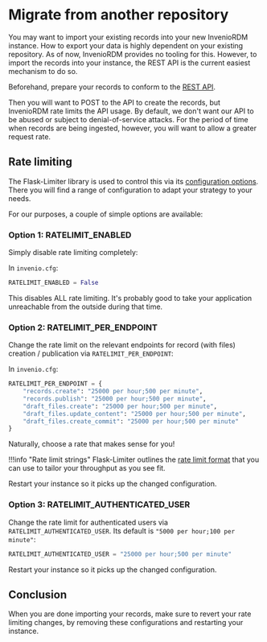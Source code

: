 # Migrate from another repository

You may want to import your existing records into your new InvenioRDM instance.
How to export your data is highly dependent on your existing repository. As of now, InvenioRDM provides no tooling for this. However, to import the records into your instance, the REST API is the current easiest mechanism to do so.

Beforehand, prepare your records to conform to the [REST API](../reference/rest_api.md).

Then you will want to POST to the API to create the records, but InvenioRDM rate limits the API usage. By default, we don't want our API to be abused or subject to denial-of-service attacks. For the period of time when records are being ingested, however, you will want to allow a greater request rate.

## Rate limiting

The Flask-Limiter library is used to control this via its [configuration options](https://flask-limiter.readthedocs.io/en/stable/#configuration). There you will find a range of configuration to adapt your strategy to your needs.

For our purposes, a couple of simple options are available:

### Option 1: RATELIMIT_ENABLED

Simply disable rate limiting completely:

In `invenio.cfg`:

```python
RATELIMIT_ENABLED = False
```

This disables ALL rate limiting. It's probably good to take your application unreachable from the outside during that time.

### Option 2: RATELIMIT_PER_ENDPOINT

Change the rate limit on the relevant endpoints for record (with files) creation / publication via `RATELIMIT_PER_ENDPOINT`:

In `invenio.cfg`:

```python
RATELIMIT_PER_ENDPOINT = {
    "records.create": "25000 per hour;500 per minute",
    "records.publish": "25000 per hour;500 per minute",
    "draft_files.create": "25000 per hour;500 per minute",
    "draft_files.update_content": "25000 per hour;500 per minute",
    "draft_files.create_commit": "25000 per hour;500 per minute"
}
```

Naturally, choose a rate that makes sense for you!

!!!info "Rate limit strings"
    Flask-Limiter outlines the [rate limit format](https://flask-limiter.readthedocs.io/en/stable/#rate-limit-string-notation) that you can use to tailor your throughput as you see fit.

Restart your instance so it picks up the changed configuration.

### Option 3: RATELIMIT_AUTHENTICATED_USER

Change the rate limit for authenticated users via `RATELIMIT_AUTHENTICATED_USER`. Its default is `"5000 per hour;100 per minute"`:

```python
RATELIMIT_AUTHENTICATED_USER = "25000 per hour;500 per minute"
```

Restart your instance so it picks up the changed configuration.

## Conclusion

When you are done importing your records, make sure to revert your rate limiting changes, by removing these configurations and restarting your instance.

